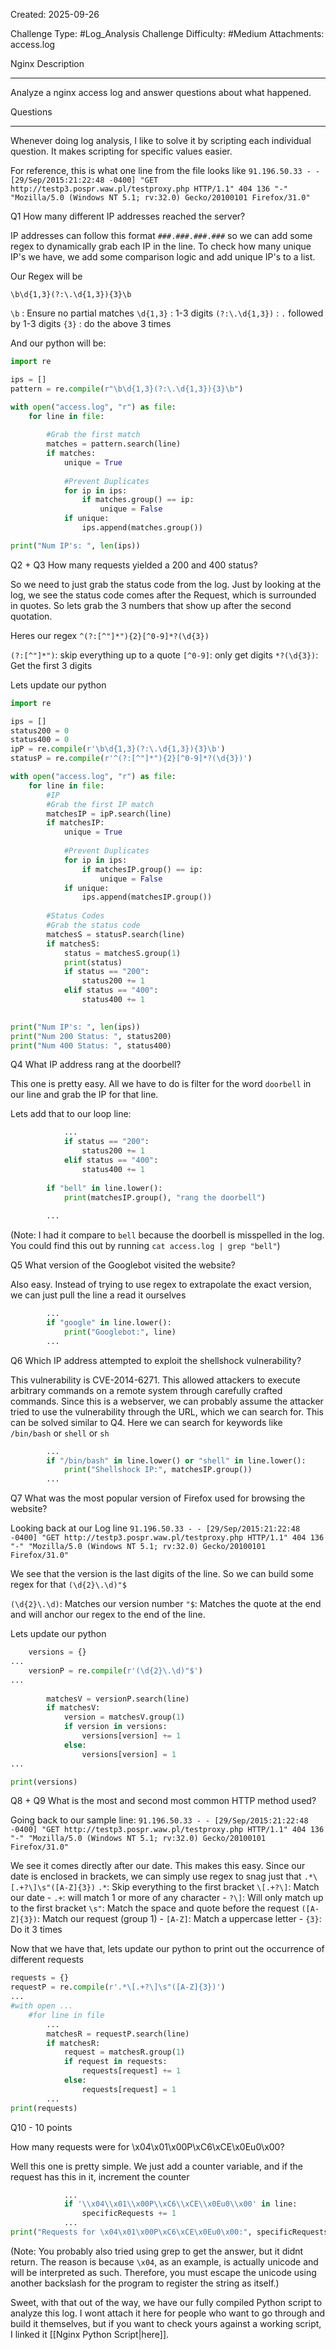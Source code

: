 Created: 2025-09-26

Challenge Type: #Log_Analysis
Challenge Difficulty: #Medium
Attachments: access.log

Nginx
Description
***
Analyze a nginx access log and answer questions about what happened.

Questions
***
Whenever doing log analysis, I like to solve it by scripting each individual question. It makes scripting for specific values easier.

For reference, this is what one line from the file looks like
`91.196.50.33 - - [29/Sep/2015:21:22:48 -0400] "GET http://testp3.pospr.waw.pl/testproxy.php HTTP/1.1" 404 136 "-" "Mozilla/5.0 (Windows NT 5.1; rv:32.0) Gecko/20100101 Firefox/31.0"`

Q1
How many different IP addresses reached the server?

IP addresses can follow this format
`###.###.###.###`
so we can add some regex to dynamically grab each IP in the line. To check how many unique IP's we have, we add some comparison logic and add unique IP's to a list.

Our Regex will be

`\b\d{1,3}(?:\.\d{1,3}){3}\b`

`\b` : Ensure no partial matches 
`\d{1,3}` : 1-3 digits
`(?:\.\d{1,3})` : `.` followed by 1-3 digits
`{3}` : do the above 3 times

And our python will be:
```python
import re

ips = []
pattern = re.compile(r"\b\d{1,3}(?:\.\d{1,3}){3}\b")

with open("access.log", "r") as file:
	for line in file:
		
		#Grab the first match
		matches = pattern.search(line)
		if matches:
			unique = True
			
			#Prevent Duplicates
			for ip in ips:
				if matches.group() == ip:					
					unique = False
			if unique:
				ips.append(matches.group())

print("Num IP's: ", len(ips))
```

Q2 + Q3
How many requests yielded a 200 and 400 status?

So we need to just grab the status code from the log. Just by looking at the log, we see the status code comes after the Request, which is surrounded in quotes. So lets grab the 3 numbers that show up after the second quotation.

Heres our regex
`^(?:[^"]*"){2}[^0-9]*?(\d{3})`

`(?:[^"]*")`: skip everything up to a quote
`[^0-9]`: only get digits
`*?(\d{3})`: Get the first 3 digits

Lets update our python

```python
import re

ips = []
status200 = 0
status400 = 0
ipP = re.compile(r'\b\d{1,3}(?:\.\d{1,3}){3}\b')
statusP = re.compile(r'^(?:[^"]*"){2}[^0-9]*?(\d{3})')

with open("access.log", "r") as file:
	for line in file:
		#IP
		#Grab the first IP match
		matchesIP = ipP.search(line)
		if matchesIP:
			unique = True
			
			#Prevent Duplicates
			for ip in ips:
				if matchesIP.group() == ip:					
					unique = False
			if unique:
				ips.append(matchesIP.group())
		
		#Status Codes
		#Grab the status code
		matchesS = statusP.search(line)
		if matchesS:
			status = matchesS.group(1) 
			print(status)
			if status == "200":
				status200 += 1
			elif status == "400":
				status400 += 1
			

print("Num IP's: ", len(ips))
print("Num 200 Status: ", status200)
print("Num 400 Status: ", status400)

```

Q4
What IP address rang at the doorbell?

This one is pretty easy. All we have to do is filter for the word `doorbell` in our line and grab the IP for that line.

Lets add that to our loop line:

```python
			...
			if status == "200":
				status200 += 1
			elif status == "400":
				status400 += 1
				
		if "bell" in line.lower():
			print(matchesIP.group(), "rang the doorbell")
		
		...
```
(Note: I had it compare to `bell` because the doorbell is misspelled in the log. You could find this out by running `cat access.log | grep "bell"`)

Q5
What version of the Googlebot visited the website?

Also easy. Instead of trying to use regex to extrapolate the exact version, we can just pull the line a read it ourselves
```python
		...
		if "google" in line.lower():
			print("Googlebot:", line)
		...
```


Q6
Which IP address attempted to exploit the shellshock vulnerability?

This vulnerability is CVE-2014-6271. This allowed attackers to execute arbitrary commands on a remote system through carefully crafted commands. Since this is a webserver, we can probably assume the attacker tried to use the vulnerability through the URL, which we can search for. This can be solved similar to Q4. Here we can search for keywords like `/bin/bash` or `shell` or `sh`

```python
		...
		if "/bin/bash" in line.lower() or "shell" in line.lower():
			print("Shellshock IP:", matchesIP.group())
		...
```

Q7
What was the most popular version of Firefox used for browsing the website?

Looking back at our Log line
`91.196.50.33 - - [29/Sep/2015:21:22:48 -0400] "GET http://testp3.pospr.waw.pl/testproxy.php HTTP/1.1" 404 136 "-" "Mozilla/5.0 (Windows NT 5.1; rv:32.0) Gecko/20100101 Firefox/31.0"`

We see that the version is the last digits of the line. So we can build some regex for that
`(\d{2}\.\d)"$`

`(\d{2}\.\d)`: Matches our version number
`"$`: Matches the quote at the end and will anchor our regex to the end of the line.

Lets update our python
```python
	versions = {}
...
	versionP = re.compile(r'(\d{2}\.\d)"$')
...
		
		matchesV = versionP.search(line)
		if matchesV:
			version = matchesV.group(1)
			if version in versions:
				versions[version] += 1
			else:
				versions[version] = 1
...

print(versions)
```

Q8 + Q9
What is the most and second most common HTTP method used?

Going back to our sample line:
`91.196.50.33 - - [29/Sep/2015:21:22:48 -0400] "GET http://testp3.pospr.waw.pl/testproxy.php HTTP/1.1" 404 136 "-" "Mozilla/5.0 (Windows NT 5.1; rv:32.0) Gecko/20100101 Firefox/31.0"`

We see it comes directly after our date. This makes this easy. Since our date is enclosed in brackets, we can simply use regex to snag just that
`.*\[.+?\]\s"([A-Z]{3})`
`.*`: Skip everything to the first bracket
`\[.+?\]`: Match our date
		- `.+`: will match 1 or more of any character
		- `?\]`: Will only match up to the first bracket
`\s"`: Match the space and quote before the request
`([A-Z]{3})`: Match our request (group 1)
		- `[A-Z]`: Match a uppercase letter
		- `{3}`: Do it 3 times
		  
Now that we have that, lets update our python to print out the occurrence of different requests

```python
requests = {}
requestP = re.compile(r'.*\[.+?\]\s"([A-Z]{3})')
...
#with open ...
	#for line in file
		...
		matchesR = requestP.search(line)
		if matchesR:
			request = matchesR.group(1)
			if request in requests:
				requests[request] += 1
			else:
				requests[request] = 1
		...
print(requests)

```

Q10 - 10 points

How many requests were for \x04\x01\x00P\xC6\xCE\x0Eu0\x00?

Well this one is pretty simple. We just add a counter variable, and if the request has this in it, increment the counter

```python
			...
			if '\\x04\\x01\\x00P\\xC6\\xCE\\x0Eu0\\x00' in line:
				specificRequests += 1
			...
print("Requests for \x04\x01\x00P\xC6\xCE\x0Eu0\x00:", specificRequests)
```
(Note: You probably also tried using grep to get the answer, but it didnt return. The reason is because `\x04`, as an example, is actually unicode and will be interpreted as such. Therefore, you must escape the unicode using another backslash for the program to register the string as itself.)


Sweet, with that out of the way, we have our fully compiled Python script to analyze this log. I wont attach it here for people who want to go through and build it themselves, but if you want to check yours against a working script, I linked it [[Nginx Python Script|here]].
